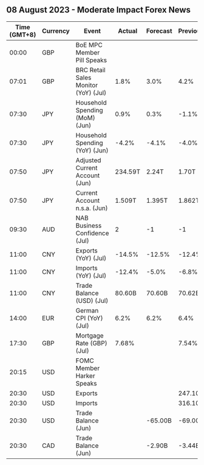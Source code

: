 ## 08 August 2023 - Moderate Impact Forex News

| Time (GMT+8) | Currency | Event | Actual | Forecast | Previous |
|------|----------|-------|--------|----------|----------|
| 00:00 | GBP | BoE MPC Member Pill Speaks |  |  |  |
| 07:01 | GBP | BRC Retail Sales Monitor (YoY) (Jul) | 1.8% | 3.0% | 4.2% |
| 07:30 | JPY | Household Spending (MoM) (Jun) | 0.9% | 0.3% | -1.1% |
| 07:30 | JPY | Household Spending (YoY) (Jun) | -4.2% | -4.1% | -4.0% |
| 07:50 | JPY | Adjusted Current Account (Jun) | 234.59T | 2.24T | 1.70T |
| 07:50 | JPY | Current Account n.s.a. (Jun) | 1.509T | 1.395T | 1.862T |
| 09:30 | AUD | NAB Business Confidence (Jul) | 2 | -1 | -1 |
| 11:00 | CNY | Exports (YoY) (Jul) | -14.5% | -12.5% | -12.4% |
| 11:00 | CNY | Imports (YoY) (Jul) | -12.4% | -5.0% | -6.8% |
| 11:00 | CNY | Trade Balance (USD) (Jul) | 80.60B | 70.60B | 70.62B |
| 14:00 | EUR | German CPI (YoY) (Jul) | 6.2% | 6.2% | 6.4% |
| 17:30 | GBP | Mortgage Rate (GBP) (Jul) | 7.68% |  | 7.54% |
| 20:15 | USD | FOMC Member Harker Speaks |  |  |  |
| 20:30 | USD | Exports |  |  | 247.10B |
| 20:30 | USD | Imports |  |  | 316.10B |
| 20:30 | USD | Trade Balance (Jun) |  | -65.00B | -69.00B |
| 20:30 | CAD | Trade Balance (Jun) |  | -2.90B | -3.44B |
